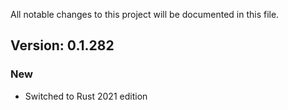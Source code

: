All notable changes to this project will be documented in this file.

## Version: 0.1.282

### New

- Switched to Rust 2021 edition
